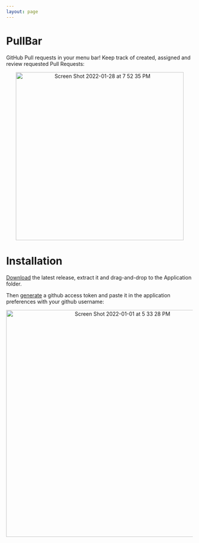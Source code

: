 ```yaml
---
layout: page
---
```

# PullBar

GitHub Pull requests in your menu bar! Keep track of created, assigned and review requested Pull Requests:

<p align="center">
  <img width="453" alt="Screen Shot 2022-01-28 at 7 52 35 PM" src="https://user-images.githubusercontent.com/9363150/151640176-ddd1e4e7-d05c-4ac4-857c-54b2271dd23a.png">
  </p>

# Installation

[Download](https://github.com/menubar-apps/PullBar/releases/latest/download/pullBar.zip) the latest release, extract it and drag-and-drop to the Application folder.

Then [generate](https://github.com/settings/tokens/new?scopes=repo) a github access token and paste it in the application preferences with your github username:

<p align="center">
  <img width="612" alt="Screen Shot 2022-01-01 at 5 33 28 PM" src="https://user-images.githubusercontent.com/9363150/147861494-c3803e40-309f-4b5b-8098-51c7d747db52.png">
</p>
